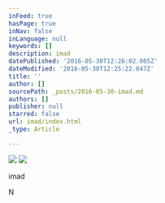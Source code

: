 ```yaml
---
inFeed: true
hasPage: true
inNav: false
inLanguage: null
keywords: []
description: imad
datePublished: '2016-05-30T12:26:02.065Z'
dateModified: '2016-05-30T12:25:22.047Z'
title: ''
author: []
sourcePath: _posts/2016-05-30-imad.md
authors: []
publisher: null
starred: false
url: imad/index.html
_type: Article

---
```

![](https://the-grid-user-content.s3-us-west-2.amazonaws.com/c15f8f95-d0a2-4c51-984f-0095cf825947.jpg)
![](https://the-grid-user-content.s3-us-west-2.amazonaws.com/9ef09ded-2c88-4fe7-8f87-3a6fc60e732c.jpg)

imad

N